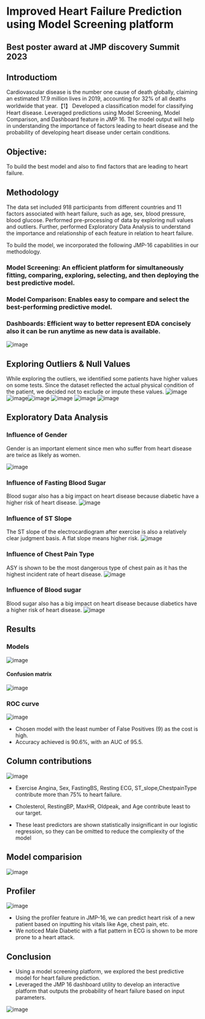 # Improved Heart Failure Prediction using Model Screening platform
## Best poster award at JMP discovery Summit 2023

## Introductiom

Cardiovascular disease is the number one cause of death globally, claiming an estimated 17.9 million lives in 2019, accounting for 32% of all deaths worldwide that year.【1】
Developed a classification model for classifying Heart disease. Leveraged predictions using  Model Screening, Model Comparison, and Dashboard feature in JMP 16. The model output will help in understanding the importance of factors leading to heart disease and the probability of developing heart disease under certain conditions.
## Objective:
To build the best model and also to find factors that are leading to heart failure.

## Methodology

The data set included 918 participants from different countries and 11 factors associated with heart failure, such as age, sex, blood pressure, blood glucose.
Performed pre-processing of data by exploring null values and outliers. Further, performed Exploratory Data Analysis to understand the importance and relationship of each feature in relation to heart failure.

To build the model,  we incorporated the following JMP-16 capabilities in our methodology.
### Model Screening: An efficient platform for simultaneously fitting, comparing, exploring, selecting, and then deploying the best predictive model. 
### Model Comparison: Enables easy to compare and select the best-performing predictive model.
### Dashboards: Efficient way to better represent EDA concisely also it can be run anytime as new data is available. 

![image](https://user-images.githubusercontent.com/82319213/218238621-e6347cd5-5292-4e7b-a193-c78de3d472e9.png)

## Exploring Outliers & Null Values
While exploring the outliers, we identified some patients have higher values on some tests. Since the dataset reflected the actual physical condition of the patient, we decided not to exclude or impute these values.
![image](https://user-images.githubusercontent.com/82319213/218238666-1ba8e741-ff81-4048-816c-93be6d6ac156.png)
![image](https://user-images.githubusercontent.com/82319213/218238680-0823a618-61e5-4b8a-9de0-b4e5bfc1ba97.png)![image](https://user-images.githubusercontent.com/82319213/218238686-4e9bb699-081c-4a91-9397-0216e82c80d1.png)
![image](https://user-images.githubusercontent.com/82319213/218238693-bdc3071c-0bf2-4645-ae2e-74be79c47fed.png)
![image](https://user-images.githubusercontent.com/82319213/218238762-5351bb96-a848-4e5e-a30a-b0a092e87e84.png)
![image](https://user-images.githubusercontent.com/82319213/218238935-13c2e83c-b8f7-4ad9-bf06-17447b5f0d99.png)

## Exploratory Data Analysis
### Influence of Gender
Gender is an important element since men who suffer from heart disease are twice as likely as women.

![image](https://user-images.githubusercontent.com/82319213/218238962-6b6f83f5-8029-4720-9454-75b843dd1425.png)

### Influence of Fasting Blood Sugar
Blood sugar also has a big impact on heart disease because diabetic have a higher risk of heart disease.
![image](https://user-images.githubusercontent.com/82319213/218239068-00d14f71-7f26-43af-95b3-0c2e5d9a3152.png)
###  Influence of ST Slope
The ST slope of the electrocardiogram after exercise is also a relatively clear judgment basis. A flat slope means higher risk.
![image](https://user-images.githubusercontent.com/82319213/218239098-e37f61d6-e32a-41c7-a0a5-42c6fbf84181.png)

### Influence of Chest Pain Type 
ASY is shown to be the most dangerous type of chest pain as it has the highest incident rate of heart disease.
![image](https://user-images.githubusercontent.com/82319213/218239222-d8983ad6-b99d-4c4f-a388-4b8bb4d0afa7.png)

### Influence of Blood sugar
Blood sugar also has a big impact on heart disease because diabetics have a higher risk of heart disease.
![image](https://user-images.githubusercontent.com/82319213/218239397-0108030d-9e20-4ada-b9ee-f16194b11c05.png)

## Results
### Models 
![image](https://user-images.githubusercontent.com/82319213/218239540-3c20cc66-bfd6-4f38-8e91-3eb48d86bdad.png)
#### Confusion matrix
![image](https://user-images.githubusercontent.com/82319213/218239632-f2a7177a-03f6-4fd0-9f69-4d21bba8cc4d.png)
### ROC curve
![image](https://user-images.githubusercontent.com/82319213/218239636-c79344bc-21f2-4ba7-bacd-18a618489dd0.png)

* Chosen model with the least number of False Positives (9) as the cost is high.
* Accuracy achieved is 90.6%, with an AUC of 95.5.

## Column contributions
![image](https://user-images.githubusercontent.com/82319213/218239660-21329851-e264-44db-b716-70bdfb1646ad.png)
* Exercise Angina, Sex, FastingBS, Resting ECG, ST_slope,ChestpainType contribute more than 75% to heart failure.

* Cholesterol, RestingBP, MaxHR, Oldpeak, and Age contribute least to our target.

* These least predictors are shown statistically insignificant in our logistic regression, so they can be omitted to reduce the complexity of the model


## Model comparision
![image](https://user-images.githubusercontent.com/82319213/218239698-e6d82f93-cd02-4fb2-83aa-1850e76f70de.png)

## Profiler
![image](https://user-images.githubusercontent.com/82319213/218239712-4ebaf4d6-d6be-4fe1-bff7-cdda31ac1cac.png)
* Using the profiler feature in JMP-16, we can predict heart risk of a new patient based on inputting his vitals like Age, chest pain, etc.  
* We noticed Male Diabetic with a flat pattern in ECG is shown to be more prone to a heart attack.




## Conclusion
* Using a model screening platform, we explored the best predictive model for heart failure prediction.
* Leveraged the JMP 16 dashboard utility to develop an interactive platform that outputs the probability of heart failure based on input parameters.

![image](https://user-images.githubusercontent.com/82319213/218239688-eba03f97-507b-40da-99b8-e4e3ecfbd621.png)















